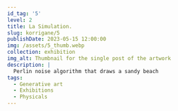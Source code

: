 ```yaml
---
id_tag: '5'
level: 2
title: La Simulation.
slug: korrigane/5
publishDate: 2023-05-15 12:00:00
img: /assets/5_thumb.webp
collection: exhibition
img_alt: Thumbnail for the single post of the artwork
description: |
  Perlin noise algorithm that draws a sandy beach
tags:
  - Generative art
  - Exhibitions
  - Physicals
---
```

